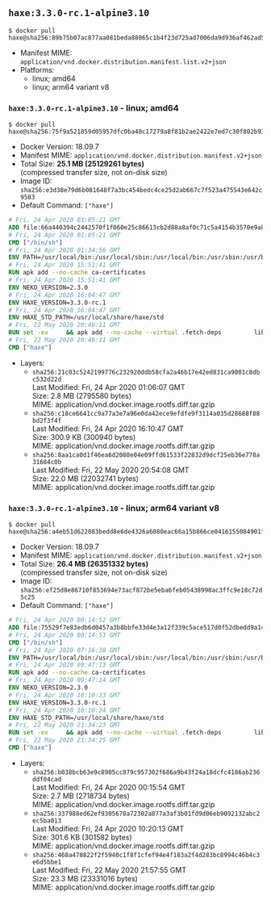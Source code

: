 ## `haxe:3.3.0-rc.1-alpine3.10`

```console
$ docker pull haxe@sha256:89b75b07ac877aa081beda88065c1b4f23d725ad7006da9d936af462ad5b1573
```

-	Manifest MIME: `application/vnd.docker.distribution.manifest.list.v2+json`
-	Platforms:
	-	linux; amd64
	-	linux; arm64 variant v8

### `haxe:3.3.0-rc.1-alpine3.10` - linux; amd64

```console
$ docker pull haxe@sha256:75f9a521859d05957dfc0ba40c17279a8f81b2ae2422e7ed7c30f802b939d6db
```

-	Docker Version: 18.09.7
-	Manifest MIME: `application/vnd.docker.distribution.manifest.v2+json`
-	Total Size: **25.1 MB (25129261 bytes)**  
	(compressed transfer size, not on-disk size)
-	Image ID: `sha256:e3d38e79d6b081648f7a3bc454bedc4ce25d2ab667c7f523a475543e642c9583`
-	Default Command: `["haxe"]`

```dockerfile
# Fri, 24 Apr 2020 01:05:21 GMT
ADD file:66a440394c2442570f1f060e25c86613cb2d88a8af0c71c5a4154b3570e9a805 in / 
# Fri, 24 Apr 2020 01:05:21 GMT
CMD ["/bin/sh"]
# Fri, 24 Apr 2020 01:34:56 GMT
ENV PATH=/usr/local/bin:/usr/local/sbin:/usr/local/bin:/usr/sbin:/usr/bin:/sbin:/bin
# Fri, 24 Apr 2020 15:51:41 GMT
RUN apk add --no-cache ca-certificates
# Fri, 24 Apr 2020 15:51:41 GMT
ENV NEKO_VERSION=2.3.0
# Fri, 24 Apr 2020 16:04:47 GMT
ENV HAXE_VERSION=3.3.0-rc.1
# Fri, 24 Apr 2020 16:04:47 GMT
ENV HAXE_STD_PATH=/usr/local/share/haxe/std
# Fri, 22 May 2020 20:46:11 GMT
RUN set -ex 	&& apk add --no-cache --virtual .fetch-deps 		libressl 		tar 		git 		&& wget -O neko.tar.gz "https://github.com/HaxeFoundation/neko/archive/v2-3-0/neko-2.3.0.tar.gz" 	&& echo "850e7e317bdaf24ed652efeff89c1cb21380ca19f20e68a296c84f6bad4ee995 *neko.tar.gz" | sha256sum -c - 	&& mkdir -p /usr/src/neko 	&& tar -xC /usr/src/neko --strip-components=1 -f neko.tar.gz 	&& rm neko.tar.gz 	&& apk add --no-cache --virtual .neko-build-deps 		apache2-dev 		cmake 		gc-dev 		gcc 		gtk+2.0-dev 		libc-dev 		linux-headers 		mariadb-dev 		mbedtls-dev 		ninja 		sqlite-dev 	&& cd /usr/src/neko 	&& cmake -GNinja -DNEKO_JIT_DISABLE=ON -DRELOCATABLE=OFF -DRUN_LDCONFIG=OFF . 	&& ninja 	&& ninja install 		&& git clone --recursive --depth 1 --branch 3.3.0-rc1 "https://github.com/HaxeFoundation/haxe.git" /usr/src/haxe 	&& cd /usr/src/haxe 	&& mkdir -p $HAXE_STD_PATH 	&& cp -r std/* $HAXE_STD_PATH 	&& apk add --no-cache --virtual .haxe-build-deps 		pcre-dev 		zlib-dev 		mbedtls-dev 		make 				ocaml 		camlp4 		ocaml-camlp4-dev 				&& OCAMLPARAM=safe-string=0,_ make all tools 		&& mkdir -p /usr/local/bin 	&& cp haxe haxelib /usr/local/bin 	&& mkdir -p /haxelib 	&& cd / && haxelib setup /haxelib 		&& runDeps="$( 		scanelf --needed --nobanner --recursive /usr/local 			| awk '{ gsub(/,/, "\nso:", $2); print "so:" $2 }' 			| sort -u 			| xargs -r apk info --installed 			| sort -u 	)" 	&& apk add --virtual .haxe-rundeps $runDeps 	&& apk del .fetch-deps .neko-build-deps .haxe-build-deps 		&& rm -rf /usr/src/neko /usr/src/haxe
# Fri, 22 May 2020 20:46:11 GMT
CMD ["haxe"]
```

-	Layers:
	-	`sha256:21c83c5242199776c232920ddb58cfa2a46b17e42ed831ca9001c8dbc532d22d`  
		Last Modified: Fri, 24 Apr 2020 01:06:07 GMT  
		Size: 2.8 MB (2795580 bytes)  
		MIME: application/vnd.docker.image.rootfs.diff.tar.gzip
	-	`sha256:c18ce6641cc9a77a3e7a96e0da42ece9efdfe9f3114a035d28688f88bd2f3f4f`  
		Last Modified: Fri, 24 Apr 2020 16:10:47 GMT  
		Size: 300.9 KB (300940 bytes)  
		MIME: application/vnd.docker.image.rootfs.diff.tar.gzip
	-	`sha256:8aa1ca0d1f46ea6d2088e04e09ffd61533f22832d9dcf25eb36e778a31684c0b`  
		Last Modified: Fri, 22 May 2020 20:54:08 GMT  
		Size: 22.0 MB (22032741 bytes)  
		MIME: application/vnd.docker.image.rootfs.diff.tar.gzip

### `haxe:3.3.0-rc.1-alpine3.10` - linux; arm64 variant v8

```console
$ docker pull haxe@sha256:a4eb51d622083bedd8e6de4326a6080eac66a15b866ce0416155084901f37176
```

-	Docker Version: 18.09.7
-	Manifest MIME: `application/vnd.docker.distribution.manifest.v2+json`
-	Total Size: **26.4 MB (26351332 bytes)**  
	(compressed transfer size, not on-disk size)
-	Image ID: `sha256:ef25d8e86710f853694e73acf872be5eba6feb05438998ac3ffc9e18c72d5c25`
-	Default Command: `["haxe"]`

```dockerfile
# Fri, 24 Apr 2020 00:14:52 GMT
ADD file:75529f7e83edb6d0457a3b8bbfe33d4e3a12f339c5ace517d0f52dbedd9a146b in / 
# Fri, 24 Apr 2020 00:14:53 GMT
CMD ["/bin/sh"]
# Fri, 24 Apr 2020 07:16:38 GMT
ENV PATH=/usr/local/bin:/usr/local/sbin:/usr/local/bin:/usr/sbin:/usr/bin:/sbin:/bin
# Fri, 24 Apr 2020 09:47:13 GMT
RUN apk add --no-cache ca-certificates
# Fri, 24 Apr 2020 09:47:14 GMT
ENV NEKO_VERSION=2.3.0
# Fri, 24 Apr 2020 10:10:33 GMT
ENV HAXE_VERSION=3.3.0-rc.1
# Fri, 24 Apr 2020 10:10:34 GMT
ENV HAXE_STD_PATH=/usr/local/share/haxe/std
# Fri, 22 May 2020 21:34:23 GMT
RUN set -ex 	&& apk add --no-cache --virtual .fetch-deps 		libressl 		tar 		git 		&& wget -O neko.tar.gz "https://github.com/HaxeFoundation/neko/archive/v2-3-0/neko-2.3.0.tar.gz" 	&& echo "850e7e317bdaf24ed652efeff89c1cb21380ca19f20e68a296c84f6bad4ee995 *neko.tar.gz" | sha256sum -c - 	&& mkdir -p /usr/src/neko 	&& tar -xC /usr/src/neko --strip-components=1 -f neko.tar.gz 	&& rm neko.tar.gz 	&& apk add --no-cache --virtual .neko-build-deps 		apache2-dev 		cmake 		gc-dev 		gcc 		gtk+2.0-dev 		libc-dev 		linux-headers 		mariadb-dev 		mbedtls-dev 		ninja 		sqlite-dev 	&& cd /usr/src/neko 	&& cmake -GNinja -DNEKO_JIT_DISABLE=ON -DRELOCATABLE=OFF -DRUN_LDCONFIG=OFF . 	&& ninja 	&& ninja install 		&& git clone --recursive --depth 1 --branch 3.3.0-rc1 "https://github.com/HaxeFoundation/haxe.git" /usr/src/haxe 	&& cd /usr/src/haxe 	&& mkdir -p $HAXE_STD_PATH 	&& cp -r std/* $HAXE_STD_PATH 	&& apk add --no-cache --virtual .haxe-build-deps 		pcre-dev 		zlib-dev 		mbedtls-dev 		make 				ocaml 		camlp4 		ocaml-camlp4-dev 				&& OCAMLPARAM=safe-string=0,_ make all tools 		&& mkdir -p /usr/local/bin 	&& cp haxe haxelib /usr/local/bin 	&& mkdir -p /haxelib 	&& cd / && haxelib setup /haxelib 		&& runDeps="$( 		scanelf --needed --nobanner --recursive /usr/local 			| awk '{ gsub(/,/, "\nso:", $2); print "so:" $2 }' 			| sort -u 			| xargs -r apk info --installed 			| sort -u 	)" 	&& apk add --virtual .haxe-rundeps $runDeps 	&& apk del .fetch-deps .neko-build-deps .haxe-build-deps 		&& rm -rf /usr/src/neko /usr/src/haxe
# Fri, 22 May 2020 21:34:25 GMT
CMD ["haxe"]
```

-	Layers:
	-	`sha256:b038bcb63e9c8905cc879c957302f686a9b43f24a18dcfc4186ab236ddf04cad`  
		Last Modified: Fri, 24 Apr 2020 00:15:54 GMT  
		Size: 2.7 MB (2718734 bytes)  
		MIME: application/vnd.docker.image.rootfs.diff.tar.gzip
	-	`sha256:337988ed62ef9305678a72302a877a3af3b01fd9d06eb9092132abc2ec5ba013`  
		Last Modified: Fri, 24 Apr 2020 10:20:13 GMT  
		Size: 301.6 KB (301582 bytes)  
		MIME: application/vnd.docker.image.rootfs.diff.tar.gzip
	-	`sha256:468a478822f2f5940c1f8f1cfef94e4f183a2f4d283bc8994c46b4c3e6d5bbe1`  
		Last Modified: Fri, 22 May 2020 21:57:55 GMT  
		Size: 23.3 MB (23331016 bytes)  
		MIME: application/vnd.docker.image.rootfs.diff.tar.gzip
